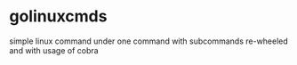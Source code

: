 # golinuxcmds
simple linux command under one command with subcommands re-wheeled and with usage of cobra  
